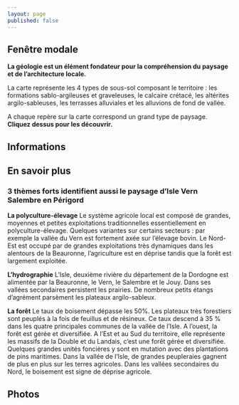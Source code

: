```yaml
---
layout: page
published: false
---
```


## Fenêtre modale
**La géologie est un élément fondateur pour la compréhension du paysage et de l’architecture locale.**

La carte représente les 4 types de sous-sol composant le territoire : les formations sablo-argileuses et graveleuses, le calcaire crétacé, les altérites argilo-sableuses, les terrasses alluviales et les alluvions de fond de vallée.

A chaque repère sur la carte correspond un grand type de paysage.
**Cliquez dessus pour les découvrir.**


## Informations
## En savoir plus
### **3 thèmes forts identifient aussi le paysage d’Isle Vern Salembre en Périgord**

**La polyculture-élevage**
Le système agricole local est composé de grandes, moyennes et petites exploitations traditionnelles essentiellement en polyculture-élevage. Quelques variantes sur certains secteurs : par exemple la vallée du Vern est fortement axée sur l’élevage bovin. Le Nord-Est est occupé par de grandes exploitations très dynamiques dans les alentours de la Beauronne, l’agriculture est en déprise tandis que la forêt est largement exploitée.

**L’hydrographie**
L’Isle, deuxième rivière du département de la Dordogne est alimentée par la Beauronne, le Vern, le Salembre et le Jouy. Dans ses vallées secondaires persistent les prairies. De nombreux  petits étangs d’agrément parsèment les plateaux argilo-sableux.

**La forêt**
Le taux de boisement dépasse les 50%. Les plateaux très forestiers sont peuplés à la fois de feuillus et de résineux. Ce taux descend à 35 % dans les quatre principales communes de la vallée de l’Isle.
A l’ouest, la forêt est gérée et diversifiée. A l’Est et au Sud du territoire, elle représente les massifs de la Double et du Landais, c’est une forêt gérée et diversifiée. Quelques grandes unités foncières y sont en mutation avec des plantations de pins maritimes. 
Dans la vallée de l’Isle, de grandes peupleraies gagnent de plus en plus sur les terres agricoles. Dans les vallées secondaires du Nord, le boisement est signe de déprise agricole.

## Photos
